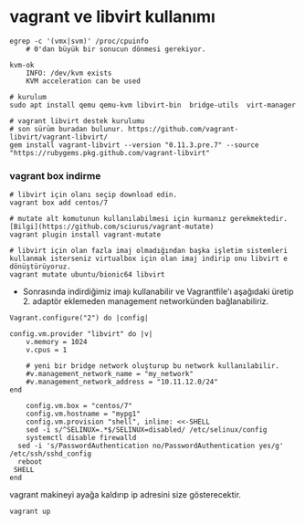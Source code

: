 # vagrant ve libvirt kullanımı 


```
egrep -c '(vmx|svm)' /proc/cpuinfo
    # 0'dan büyük bir sonucun dönmesi gerekiyor. 

kvm-ok
    INFO: /dev/kvm exists
    KVM acceleration can be used

# kurulum
sudo apt install qemu qemu-kvm libvirt-bin  bridge-utils  virt-manager

# vagrant libvirt destek kurulumu
# son sürüm buradan bulunur. https://github.com/vagrant-libvirt/vagrant-libvirt/
gem install vagrant-libvirt --version "0.11.3.pre.7" --source "https://rubygems.pkg.github.com/vagrant-libvirt"
```

### vagrant box indirme

```
# libvirt için olanı seçip download edin.
vagrant box add centos/7 

# mutate alt komutunun kullanılabilmesi için kurmanız gerekmektedir. [Bilgi](https://github.com/sciurus/vagrant-mutate)
vagrant plugin install vagrant-mutate

# libvirt için olan fazla imaj olmadığından başka işletim sistemleri kullanmak isterseniz virtualbox için olan imaj indirip onu libvirt e dönüştürüyoruz.
vagrant mutate ubuntu/bionic64 libvirt

```

* Sonrasında  indirdiğimiz imajı kullanabilir ve Vagrantfile'ı aşağıdaki üretip 2. adaptör eklemeden management networkünden bağlanabiliriz. 

``` 
Vagrant.configure("2") do |config|

config.vm.provider "libvirt" do |v|
    v.memory = 1024
    v.cpus = 1

    # yeni bir bridge network oluşturup bu network kullanılabilir.
    #v.management_network_name = "my_network"
    #v.management_network_address = "10.11.12.0/24"
end

	config.vm.box = "centos/7"
	config.vm.hostname = "mypg1"
	config.vm.provision "shell", inline: <<-SHELL
	sed -i s/^SELINUX=.*$/SELINUX=disabled/ /etc/selinux/config
	systemctl disable firewalld
  sed -i 's/PasswordAuthentication no/PasswordAuthentication yes/g' /etc/ssh/sshd_config    
  reboot
 SHELL
end
```

vagrant makineyi ayağa kaldırıp ip adresini size gösterecektir. 
```
vagrant up 
```

